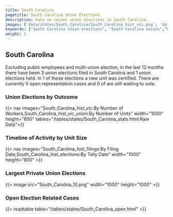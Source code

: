 ```yaml
---
title: South Carolina
pagetitle: South Carolina Union Elections
description: Data on recent union elections in South Carolina.
images: ['data/states/South_Carolina/South_Carolina_hist_vic.png', 'data/states/South_Carolina/South_Carolina_hist_size.png', 'data/states/South_Carolina/South_Carolina_10.png']
keywords: ["South Carolina union elections", "South Carolina unions","Union elections"]
weight: 1
---
```

##  South Carolina

Excluding public employees and multi-union election, in the last 12 months there have been 3 union elections filed in South Carolina and 1 union elections held. In 1 of those elections a new unit was certified. There are currently 0 open representation cases and 0 of are still waiting to vote.

### Union Elections by Outcome
{{< nav images="South_Carolina_hist_vic:By Number of Workers,South_Carolina_hist_vic_union:By Number of Units" width="1000" height="800" tables="/tables/states/South_Carolina_stats.html:Raw Data">}}

### Timeline of Activity by Unit Size
{{< nav images="South_Carolina_hist_filings:By Filing Date,South_Carolina_hist_elections:By Tally Date" width="1000" height="800" >}}

### Largest Private Union Elections
{{< image src="South_Carolina_10.png" width="1000" height="1000"  >}}

### Open Election Related Cases
{{< readtable table="/tables/states/South_Carolina_open.html" >}}


